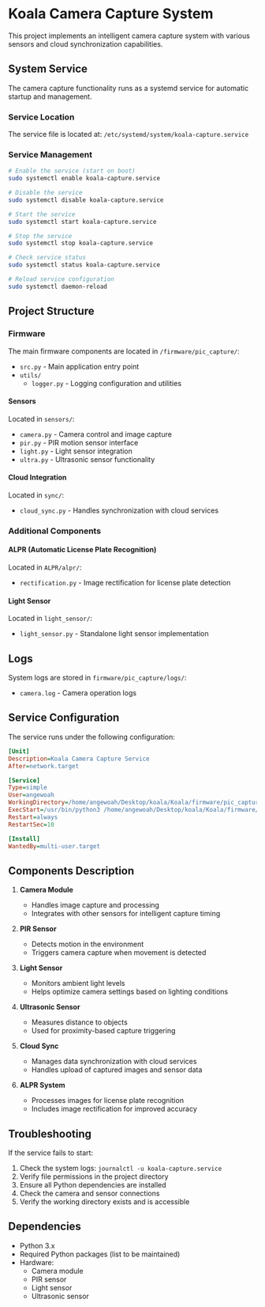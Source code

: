 # Koala Camera Capture System

This project implements an intelligent camera capture system with various sensors and cloud synchronization capabilities.

## System Service

The camera capture functionality runs as a systemd service for automatic startup and management.

### Service Location
The service file is located at: `/etc/systemd/system/koala-capture.service`

### Service Management
```bash
# Enable the service (start on boot)
sudo systemctl enable koala-capture.service

# Disable the service
sudo systemctl disable koala-capture.service

# Start the service
sudo systemctl start koala-capture.service

# Stop the service
sudo systemctl stop koala-capture.service

# Check service status
sudo systemctl status koala-capture.service

# Reload service configuration
sudo systemctl daemon-reload
```

## Project Structure

### Firmware
The main firmware components are located in `/firmware/pic_capture/`:

- `src.py` - Main application entry point
- `utils/`
  - `logger.py` - Logging configuration and utilities

#### Sensors
Located in `sensors/`:
- `camera.py` - Camera control and image capture
- `pir.py` - PIR motion sensor interface
- `light.py` - Light sensor integration
- `ultra.py` - Ultrasonic sensor functionality

#### Cloud Integration
Located in `sync/`:
- `cloud_sync.py` - Handles synchronization with cloud services

### Additional Components

#### ALPR (Automatic License Plate Recognition)
Located in `ALPR/alpr/`:
- `rectification.py` - Image rectification for license plate detection

#### Light Sensor
Located in `light_sensor/`:
- `light_sensor.py` - Standalone light sensor implementation

## Logs
System logs are stored in `firmware/pic_capture/logs/`:
- `camera.log` - Camera operation logs

## Service Configuration

The service runs under the following configuration:
```ini
[Unit]
Description=Koala Camera Capture Service
After=network.target

[Service]
Type=simple
User=angewoah
WorkingDirectory=/home/angewoah/Desktop/koala/Koala/firmware/pic_capture
ExecStart=/usr/bin/python3 /home/angewoah/Desktop/koala/Koala/firmware/pic_capture/src.py
Restart=always
RestartSec=10

[Install]
WantedBy=multi-user.target
```

## Components Description

1. **Camera Module**
   - Handles image capture and processing
   - Integrates with other sensors for intelligent capture timing

2. **PIR Sensor**
   - Detects motion in the environment
   - Triggers camera capture when movement is detected

3. **Light Sensor**
   - Monitors ambient light levels
   - Helps optimize camera settings based on lighting conditions

4. **Ultrasonic Sensor**
   - Measures distance to objects
   - Used for proximity-based capture triggering

5. **Cloud Sync**
   - Manages data synchronization with cloud services
   - Handles upload of captured images and sensor data

6. **ALPR System**
   - Processes images for license plate recognition
   - Includes image rectification for improved accuracy

## Troubleshooting

If the service fails to start:
1. Check the system logs: `journalctl -u koala-capture.service`
2. Verify file permissions in the project directory
3. Ensure all Python dependencies are installed
4. Check the camera and sensor connections
5. Verify the working directory exists and is accessible

## Dependencies

- Python 3.x
- Required Python packages (list to be maintained)
- Hardware:
  - Camera module
  - PIR sensor
  - Light sensor
  - Ultrasonic sensor
